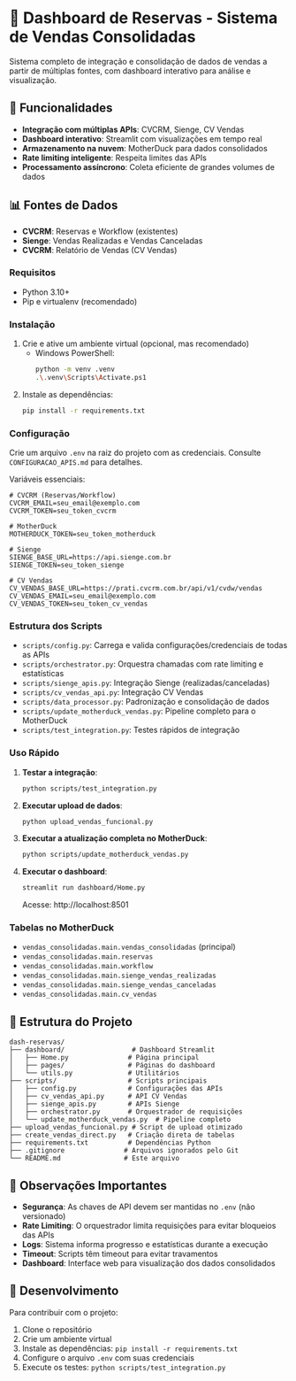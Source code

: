 # 🏢 Dashboard de Reservas - Sistema de Vendas Consolidadas

Sistema completo de integração e consolidação de dados de vendas a partir de múltiplas fontes, com dashboard interativo para análise e visualização.

## 🎯 Funcionalidades

- **Integração com múltiplas APIs**: CVCRM, Sienge, CV Vendas
- **Dashboard interativo**: Streamlit com visualizações em tempo real
- **Armazenamento na nuvem**: MotherDuck para dados consolidados
- **Rate limiting inteligente**: Respeita limites das APIs
- **Processamento assíncrono**: Coleta eficiente de grandes volumes de dados

## 📊 Fontes de Dados

- **CVCRM**: Reservas e Workflow (existentes)
- **Sienge**: Vendas Realizadas e Vendas Canceladas
- **CVCRM**: Relatório de Vendas (CV Vendas)

### Requisitos

- Python 3.10+
- Pip e virtualenv (recomendado)

### Instalação

1. Crie e ative um ambiente virtual (opcional, mas recomendado)
   - Windows PowerShell:
     ```bash
     python -m venv .venv
     .\.venv\Scripts\Activate.ps1
     ```
2. Instale as dependências:
   ```bash
   pip install -r requirements.txt
   ```

### Configuração

Crie um arquivo `.env` na raiz do projeto com as credenciais. Consulte `CONFIGURACAO_APIS.md` para detalhes.

Variáveis essenciais:

```env
# CVCRM (Reservas/Workflow)
CVCRM_EMAIL=seu_email@exemplo.com
CVCRM_TOKEN=seu_token_cvcrm

# MotherDuck
MOTHERDUCK_TOKEN=seu_token_motherduck

# Sienge
SIENGE_BASE_URL=https://api.sienge.com.br
SIENGE_TOKEN=seu_token_sienge

# CV Vendas
CV_VENDAS_BASE_URL=https://prati.cvcrm.com.br/api/v1/cvdw/vendas
CV_VENDAS_EMAIL=seu_email@exemplo.com
CV_VENDAS_TOKEN=seu_token_cv_vendas
```

### Estrutura dos Scripts

- `scripts/config.py`: Carrega e valida configurações/credenciais de todas as APIs
- `scripts/orchestrator.py`: Orquestra chamadas com rate limiting e estatísticas
- `scripts/sienge_apis.py`: Integração Sienge (realizadas/canceladas)
- `scripts/cv_vendas_api.py`: Integração CV Vendas
- `scripts/data_processor.py`: Padronização e consolidação de dados
- `scripts/update_motherduck_vendas.py`: Pipeline completo para o MotherDuck
- `scripts/test_integration.py`: Testes rápidos de integração

### Uso Rápido

1. **Testar a integração**:
   ```bash
   python scripts/test_integration.py
   ```

2. **Executar upload de dados**:
   ```bash
   python upload_vendas_funcional.py
   ```

3. **Executar a atualização completa no MotherDuck**:
   ```bash
   python scripts/update_motherduck_vendas.py
   ```

4. **Executar o dashboard**:
   ```bash
   streamlit run dashboard/Home.py
   ```
   Acesse: http://localhost:8501

### Tabelas no MotherDuck

- `vendas_consolidadas.main.vendas_consolidadas` (principal)
- `vendas_consolidadas.main.reservas`
- `vendas_consolidadas.main.workflow`
- `vendas_consolidadas.main.sienge_vendas_realizadas`
- `vendas_consolidadas.main.sienge_vendas_canceladas`
- `vendas_consolidadas.main.cv_vendas`

## 🚀 Estrutura do Projeto

```
dash-reservas/
├── dashboard/                 # Dashboard Streamlit
│   ├── Home.py               # Página principal
│   ├── pages/                # Páginas do dashboard
│   └── utils.py              # Utilitários
├── scripts/                  # Scripts principais
│   ├── config.py             # Configurações das APIs
│   ├── cv_vendas_api.py      # API CV Vendas
│   ├── sienge_apis.py        # APIs Sienge
│   ├── orchestrator.py       # Orquestrador de requisições
│   └── update_motherduck_vendas.py  # Pipeline completo
├── upload_vendas_funcional.py # Script de upload otimizado
├── create_vendas_direct.py   # Criação direta de tabelas
├── requirements.txt          # Dependências Python
├── .gitignore               # Arquivos ignorados pelo Git
└── README.md                # Este arquivo
```

## 📝 Observações Importantes

- **Segurança**: As chaves de API devem ser mantidas no `.env` (não versionado)
- **Rate Limiting**: O orquestrador limita requisições para evitar bloqueios das APIs
- **Logs**: Sistema informa progresso e estatísticas durante a execução
- **Timeout**: Scripts têm timeout para evitar travamentos
- **Dashboard**: Interface web para visualização dos dados consolidados

## 🔧 Desenvolvimento

Para contribuir com o projeto:

1. Clone o repositório
2. Crie um ambiente virtual
3. Instale as dependências: `pip install -r requirements.txt`
4. Configure o arquivo `.env` com suas credenciais
5. Execute os testes: `python scripts/test_integration.py`



